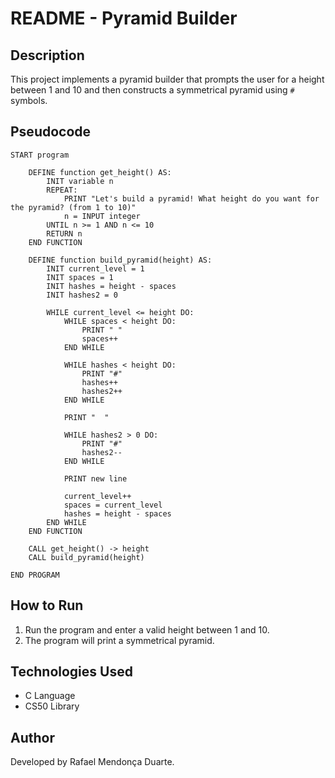 # README - Pyramid Builder

## Description

This project implements a pyramid builder that prompts the user for a height between 1 and 10 and then constructs a symmetrical pyramid using `#` symbols.

## Pseudocode

```plaintext
START program

    DEFINE function get_height() AS:
        INIT variable n
        REPEAT:
            PRINT "Let's build a pyramid! What height do you want for the pyramid? (from 1 to 10)"
            n = INPUT integer
        UNTIL n >= 1 AND n <= 10
        RETURN n
    END FUNCTION

    DEFINE function build_pyramid(height) AS:
        INIT current_level = 1
        INIT spaces = 1
        INIT hashes = height - spaces
        INIT hashes2 = 0

        WHILE current_level <= height DO:
            WHILE spaces < height DO:
                PRINT " "
                spaces++
            END WHILE

            WHILE hashes < height DO:
                PRINT "#"
                hashes++
                hashes2++
            END WHILE

            PRINT "  "

            WHILE hashes2 > 0 DO:
                PRINT "#"
                hashes2--
            END WHILE

            PRINT new line

            current_level++
            spaces = current_level
            hashes = height - spaces
        END WHILE
    END FUNCTION

    CALL get_height() -> height
    CALL build_pyramid(height)

END PROGRAM
```

## How to Run

1. Run the program and enter a valid height between 1 and 10.
2. The program will print a symmetrical pyramid.

## Technologies Used

- C Language
- CS50 Library

## Author

Developed by Rafael Mendonça Duarte.

